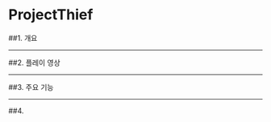 # ProjectThief

##1. 개요

--------------------------------------------
##2. 플레이 영상

--------------------------------------------
##3. 주요 기능

--------------------------------------------
##4. 
